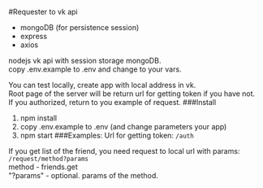#Requester to vk api
* mongoDB (for persistence session)  
* express
* axios

nodejs vk api with session storage mongoDB.  
copy .env.example to .env and change to your vars.

You can test locally, create app with local address in vk.  
Root page of the server will be return url for getting token if you have not.  
If you authorized, return to you example of request.
###Install
1. npm install
2. copy .env.example to .env (and change parameters your app)
3. npm start
###Examples:
Url for getting token: `/auth`

If you get list of the friend, you need request to local url with params:
`/request/method?params`  
method - friends.get  
"?params" - optional. params of the method.
